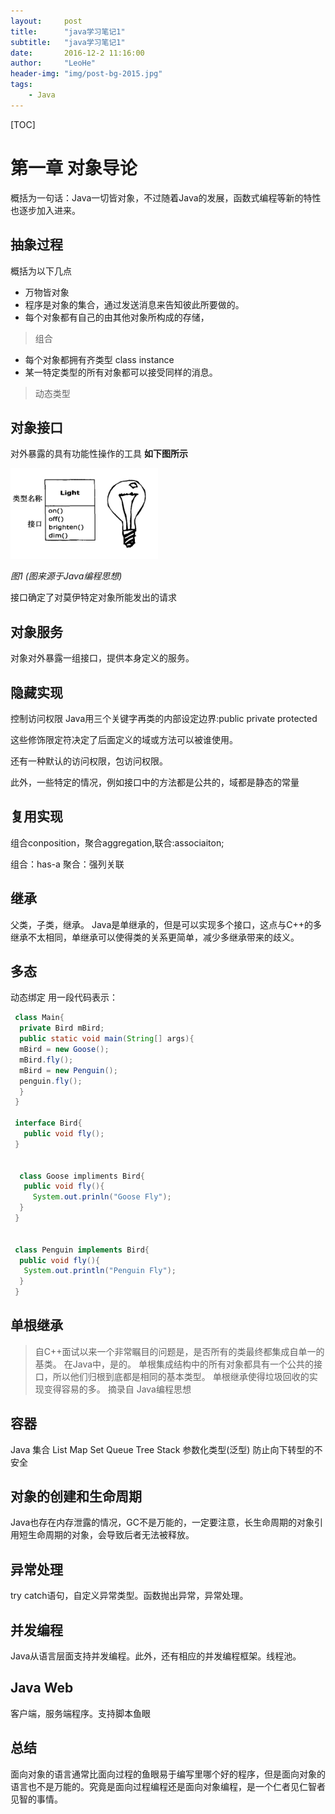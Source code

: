 ```yaml
---
layout:     post
title:      "java学习笔记1"
subtitle:   "java学习笔记1"
date:       2016-12-2 11:16:00
author:     "LeoHe"
header-img: "img/post-bg-2015.jpg"
tags:
    - Java
---
```



[TOC]


# 第一章 对象导论
概括为一句话：Java一切皆对象，不过随着Java的发展，函数式编程等新的特性也逐步加入进来。


## 抽象过程
概括为以下几点
+ 万物皆对象
+ 程序是对象的集合，通过发送消息来告知彼此所要做的。
+ 每个对象都有自己的由其他对象所构成的存储，
 > 组合
+ 每个对象都拥有齐类型 class instance
+ 某一特定类型的所有对象都可以接受同样的消息。
> 动态类型


## 对象接口
对外暴露的具有功能性操作的工具
 **如下图所示**

![light.png](img/Java/light.png)

*图1 (图来源于Java编程思想)*

接口确定了对莫伊特定对象所能发出的请求


## 对象服务
对象对外暴露一组接口，提供本身定义的服务。



## 隐藏实现
控制访问权限
Java用三个关键字再类的内部设定边界:public private protected

这些修饰限定符决定了后面定义的域或方法可以被谁使用。

还有一种默认的访问权限，包访问权限。

此外，一些特定的情况，例如接口中的方法都是公共的，域都是静态的常量


## 复用实现
组合conposition，聚合aggregation,联合:associaiton;

组合：has-a
聚合：强列关联

## 继承
父类，子类，继承。
Java是单继承的，但是可以实现多个接口，这点与C++的多继承不太相同，单继承可以使得类的关系更简单，减少多继承带来的歧义。
## 多态
动态绑定
用一段代码表示：

```java
 class Main{
  private Bird mBird;
  public static void main(String[] args){
  mBird = new Goose();
  mBird.fly();
  mBird = new Penguin();
  penguin.fly();
  }
 }

 interface Bird{
   public void fly();
 }


  class Goose impliments Bird{
   public void fly(){
     System.out.prinln("Goose Fly");
  }
 }


 class Penguin implements Bird{
  public void fly(){
   System.out.println("Penguin Fly");
  }
 }
```


## 单根继承
<blockquote>
自C++面试以来一个非常瞩目的问题是，是否所有的类最终都集成自单一的基类。
在Java中，是的。
单根集成结构中的所有对象都具有一个公共的接口，所以他们归根到底都是相同的基本类型。
单根继承使得垃圾回收的实现变得容易的多。
 摘录自 Java编程思想
</blockquote>


## 容器
Java 集合
List Map Set Queue Tree Stack
参数化类型(泛型) 防止向下转型的不安全



## 对象的创建和生命周期
Java也存在内存泄露的情况，GC不是万能的，一定要注意，长生命周期的对象引用短生命周期的对象，会导致后者无法被释放。

## 异常处理
try catch语句，自定义异常类型。函数抛出异常，异常处理。


## 并发编程
Java从语言层面支持并发编程。此外，还有相应的并发编程框架。线程池。


## Java Web
客户端，服务端程序。支持脚本鱼眼


## 总结
面向对象的语言通常比面向过程的鱼眼易于编写里哪个好的程序，但是面向对象的语言也不是万能的。究竟是面向过程编程还是面向对象编程，是一个仁者见仁智者见智的事情。










